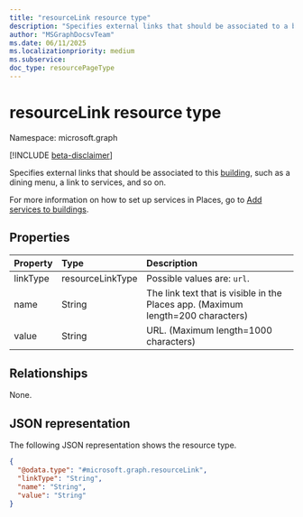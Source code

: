 ```yaml
---
title: "resourceLink resource type"
description: "Specifies external links that should be associated to a building in Places, such as a dining menu or a link to other services."
author: "MSGraphDocsvTeam"
ms.date: 06/11/2025
ms.localizationpriority: medium
ms.subservice:
doc_type: resourcePageType
---
```


# resourceLink resource type

Namespace: microsoft.graph

[!INCLUDE [beta-disclaimer](../../includes/beta-disclaimer.md)]

Specifies external links that should be associated to this [building](./building.md), such as a dining menu, a link to services, and so on.

For more information on how to set up services in Places, go to [Add services to buildings](/microsoft-365/places/services-in-places).

## Properties
|Property|Type|Description|
|:---|:---|:---|
|linkType|resourceLinkType|Possible values are: `url`.|
|name|String|The link text that is visible in the Places app. (Maximum length=200 characters)|
|value|String|URL. (Maximum length=1000 characters)|

## Relationships
None.

## JSON representation
The following JSON representation shows the resource type.
<!-- {
  "blockType": "resource",
  "@odata.type": "microsoft.graph.resourceLink"
}
-->
``` json
{
  "@odata.type": "#microsoft.graph.resourceLink",
  "linkType": "String",
  "name": "String",
  "value": "String"
}
```

